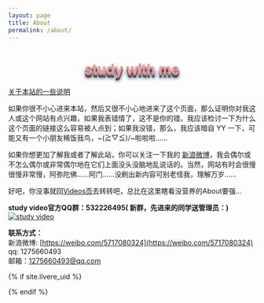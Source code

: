 ```yaml
---
layout: page
title: About
permalink: /about/
---
```

<h1 style="color: #ff9999;letter-spacing: 0;text-shadow: 0px 1px 0px #999, 0px 2px 0px #888, 0px 3px 0px #777, 0px 4px 0px #666, 0px 5px 0px #555, 0px 6px 0px #444, 0px 7px 0px #333, 0px 8px 7px #001135">
<center>study with me</center >
</h1>

[关于本站的一些说明](https://wblearn.github.io/study-video/instruction/2018/01/01/first.html)

如果你很不小心进来本站，然后又很不小心地进来了这个页面，那么证明你对我这人或这个网站有点兴趣，如果我表错情了，这不是你的错，我应该检讨一下为什么这个页面的链接这么容易被人点到；如果我没错，那么，我应该暗自 YY 一下，可能又有一个小朋友稀饭我鸟，~\(≧▽≦)/~啦啦啦……


如果你想更加了解我或者了解此站，你可以关注一下我的 [新浪微博](https://weibo.com/5717080324)，我会偶尔或不怎么偶尔或非常偶尔地在它们上面没头没脑地乱说话的。当然，网站有时会很慢很慢非常慢，阿弥陀佛……阿门……没刷出新内容可别老怪我，理解万岁……

好吧，你没事就回[Videos页](https://wblearn.github.io/study-video/videos/)去转转吧，总比在这里瞎看没营养的About要强…

**study video官方QQ群：532226495( 新群，先进来的同学送管理员：)**<br/>
<a target="_blank" href="//shang.qq.com/wpa/qunwpa?idkey=2e6ed9e5e94215f06a2e4155aad9bb891dcac047a79beba6574ea83d70476e56"><img border="0" src="//pub.idqqimg.com/wpa/images/group.png" alt="study video" title="study video"></a>

**联系方式：**<br/>
新浪微博: [https://weibo.com/5717080324](https://weibo.com/5717080324)<br/>
qq: 1275660493<br/>
邮箱：1275660493@qq.com<br/>

{% if site.livere_uid %}
<!-- livere 评论框 start -->
<div class="comment" style="position: relative;">
    <div id="lv-container" data-id="city" data-uid="{{ site.livere_uid }}"></div>
</div>
<!-- livere 评论框 end -->

<!-- livere 公共JS代码 start (一个网页只需插入一次) -->
<script type="text/javascript">
    (function(d, s) {
        var j, e = d.getElementsByTagName(s)[0];
        if (typeof LivereTower === 'function') { return; }
        j = d.createElement(s);
        j.src = 'https://cdn-city.livere.com/js/embed.dist.js';
        j.async = true;
        e.parentNode.insertBefore(j, e);
    })(document, 'script');
</script>
<!-- livere 公共JS代码 end -->
{% endif %}

